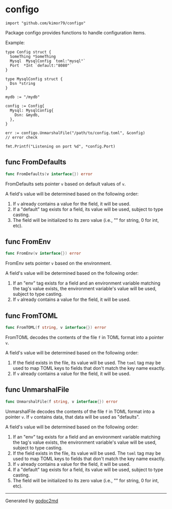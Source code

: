 
# configo
    import "github.com/kimor79/configo"

Package configo provides functions to handle configuration items.

Example:


	type Config struct {
	  SomeThing *SomeThing
	  Mysql  MysqlConfig `toml:"mysql"`
	  Port  *Int `default:"8080"`
	}
	
	type MysqlConfig struct {
	  Dsn *string
	}
	
	mydb := "/mydb"
	
	config := Config{
	  Mysql: MysqlConfig{
	    Dsn: &mydb,
	  },
	}
	
	err := configo.UnmarshalFile("/path/to/config.toml", &config)
	// error check
	
	fmt.Printf("Listening on port %d", *config.Port)




## func FromDefaults
``` go
func FromDefaults(v interface{}) error
```
FromDefaults sets pointer `v` based on default values of `v`.

A field's value will be determined based on the following order:

1. If `v` already contains a value for the field, it will be used.
2. If a "default" tag exists for a field, its value will be used, subject to type casting.
3. The field will be initialized to its zero value (i.e., "" for string, 0 for int, etc).



## func FromEnv
``` go
func FromEnv(v interface{}) error
```
FromEnv sets pointer `v` based on the environment.

A field's value will be determined based on the following order:

1. If an "env" tag exists for a field and an environment variable matching the tag's value exists, the environment variable's value will be used, subject to type casting.
2. If `v` already contains a value for the field, it will be used.



## func FromTOML
``` go
func FromTOML(f string, v interface{}) error
```
FromTOML decodes the contents of the file `f` in TOML format into a pointer `v`.

A field's value will be determined based on the following order:

1. If the field exists in the file, its value will be used. The `toml` tag may be used to map TOML keys to fields that don't match the key name exactly.
2. If `v` already contains a value for the field, it will be used.



## func UnmarshalFile
``` go
func UnmarshalFile(f string, v interface{}) error
```
UnmarshalFile decodes the contents of the file `f` in TOML format into a pointer `v`. If `v` contains data, that data will be used as "defaults".

A field's value will be determined based on the following order:

1. If an "env" tag exists for a field and an environment variable matching the tag's value exists, the environment variable's value will be used, subject to type casting.
2. If the field exists in the file, its value will be used. The `toml` tag may be used to map TOML keys to fields that don't match the key name exactly.
3. If `v` already contains a value for the field, it will be used.
4. If a "default" tag exists for a field, its value will be used, subject to type casting.
5. The field will be initialized to its zero value (i.e., "" for string, 0 for int, etc).








- - -
Generated by [godoc2md](http://godoc.org/github.com/davecheney/godoc2md)
